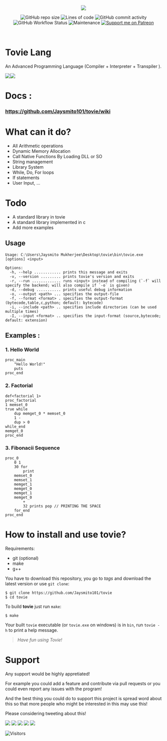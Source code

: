 <br/>
<p align="center">
    <img src="https://github.com/Jaysmito101/tovie/blob/master/recources/ReadmeHeader.png?raw=true" border="0"></
</p>

<br/>
<p align="center">
  <img alt="GitHub repo size" src="https://img.shields.io/github/repo-size/Jaysmito101/tovie?style=for-the-badge">
  <img alt="Lines of code" src="https://img.shields.io/tokei/lines/github/Jaysmito101/tovie?style=for-the-badge">
  <img alt="GitHub commit activity" src="https://img.shields.io/github/commit-activity/w/Jaysmito101/tovie?style=for-the-badge">
    <br>
    <img alt="GitHub Workflow Status" src="https://img.shields.io/github/workflow/status/Jaysmito101/tovie/Tovie%20Build?style=for-the-badge">
    <img alt="Maintenance" src="https://img.shields.io/maintenance/yes/2021?style=for-the-badge">
    <a href="https://patreon.com/jaysmito101"><img src="https://img.shields.io/endpoint.svg?url=https%3A%2F%2Fshieldsio-patreon.vercel.app%2Fapi%3Fusername%3Djaysmito101%26type%3Dpledges&style=for-the-badge" alt="Support me on Patreon" /></a>
</p>
<br/>


# Tovie Lang

An Advanced Programming Language (Compiler + Interpreter + Transpiler ).

<a href="https://github.com/Jaysmito101/dynamic-badges/"><img src="https://dynamic-badges.maxalpha.repl.co/star?user=Jaysmito101&repo=dynamic-badges&show=true"><img src="https://dynamic-badges.maxalpha.repl.co/star?image=true"></a>


# Docs : 
### https://github.com/Jaysmito101/tovie/wiki

# What can it do?

* All Arithmetic operations
* Dynamic Memory Allocation
* Call Native Functions By Loading DLL or SO
* String management
* Library System
* While, Do, For loops
* If statements
* User Input, ...

# Todo

* A standard library in tovie
* A standard library implemented in c
* Add more examples

## Usage

    Usage: C:\Users\Jaysmito Mukherjee\Desktop\tovie\bin\tovie.exe [options] <input>
    
    Options:
      -h, --help ............ prints this message and exits
      -v, --version ......... prints tovie's version and exits
      -r, --run ............. runs <input> instead of compiling (`-f` will specify the backend; will also compile if `-o` is given)
      -d, --debug ........... prints useful debug information
      -o, --output <path> ... specifies the output-file
      -f, --format <format> . specifies the output-format (bytecode,table,c,python; default: bytecode)
      -i, --include <path> .. specifies include directories (can be used multiple times)
      -I, --input <format> .. specifies the input-format (source,bytecode; default: extension)



## Examples :

### 1. Hello World

    proc_main
	    "Hello World!"
	    puts
    proc_end

### 2. Factorial

    def<factorial 1>
    proc_factorial
	1 memset_0
	true while
		dup memget_0 * memset_0
		1 -
		dup > 0
	while_end
	memget_0
    proc_end

### 3. Fibonacii Sequence
	
    proc_0
        0 1
        30 for
            print
	    memset_0
	    memset_1
	    memget_1
	    memget_0
	    memget_1
	    memget_0
    	    +
            32 prints pop // PRINTING THE SPACE
        for_end
    proc_end
    
# How to install and use tovie?

Requirements:
- git (optional)
- make
- g++

You have to download this repository, you go to *tags* and download the latest version or use `git clone`:
```
$ git clone https://github.com/Jaysmito101/tovie
$ cd tovie
```

To build **tovie** just run `make`:
```
$ make
```

Your built `tovie` executable (or `tovie.exe` on windows) is in `bin`, run `tovie -h` to print a help message.

> *Have fun using Tovie!*

# Support


Any support would be highly appretiated!

For example you could add a feature and contribute via pull requests or you could even report any issues with the program!

And the best thing you could do to support this project is spread word about this so that more people who might be interested in this may use this!

Please considering tweeting about this! 


<a href="https://dynamic-badges.maxalpha.repl.co/star?user=Jaysmito101&repo=dynamic-badges&id=1"><img src="https://dynamic-badges.maxalpha.repl.co/star?image=true"></a>
<a href="https://dynamic-badges.maxalpha.repl.co/star?user=Jaysmito101&repo=dynamic-badges&id=2"><img src="https://dynamic-badges.maxalpha.repl.co/star?image=true"></a>
<a href="https://dynamic-badges.maxalpha.repl.co/star?user=Jaysmito101&repo=dynamic-badges&id=3"><img src="https://dynamic-badges.maxalpha.repl.co/star?image=true"></a>
<a href="https://dynamic-badges.maxalpha.repl.co/star?user=Jaysmito101&repo=dynamic-badges&id=4"><img src="https://dynamic-badges.maxalpha.repl.co/star?image=true"></a>
<a href="https://dynamic-badges.maxalpha.repl.co/star?user=Jaysmito101&repo=dynamic-badges&id=5"><img src="https://dynamic-badges.maxalpha.repl.co/star?image=true"></a>


<img alt="Visitors" src="https://visitor-badge.glitch.me/badge?page_id=Jaysmito101.tovie&left_color=gray&right_color=green&style=for-the-badge">

